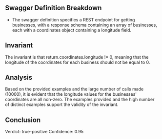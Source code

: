 ## Swagger Definition Breakdown
- The swagger definition specifies a REST endpoint for getting businesses, with a response schema containing an array of businesses, each with a coordinates object containing a longitude field.

## Invariant
The invariant is that return.coordinates.longitude != 0, meaning that the longitude of the coordinates for each business should not be equal to 0.

## Analysis
Based on the provided examples and the large number of calls made (10000), it is evident that the longitude values for the businesses' coordinates are all non-zero. The examples provided and the high number of distinct examples support the validity of the invariant.

## Conclusion
Verdict: true-positive
Confidence: 0.95
